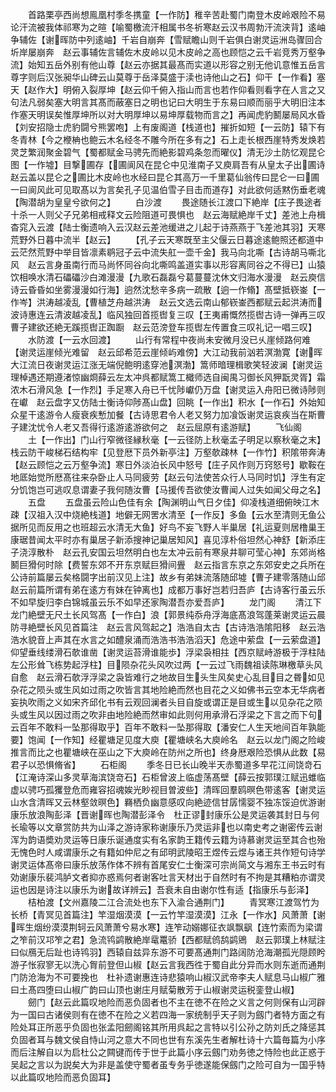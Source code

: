 <!-- { "loadSidebar": true } -->
　　首路栗亭西尚想鳯凰村季冬携童【一作防】稚辛苦赴蜀门南登木皮岭艰险不易论汗流被我体祁寒为之暄【喻蜀檄流汗相属书冬祈寒赵云汉书周勃汗流浃背】逺岫争辅佐【谢晖防中列逺岫】千岩自崩奔【雪赋瞻山则千岩俱白谢灵运洲岛骤回合圻岸屡崩奔　赵云事辅佐言辅佐木皮岭以见木皮岭之高也顾恺之云千岩竞秀万壑争流】始知五岳外别有他山尊【赵云亦据其最髙而实道以形容之别无他讥意惟五岳言尊字则后汉张昶华山碑云山莫尊于岳泽莫盛于渎也诗他山之石】仰干【一作看】塞天【赵作大】明俯入裂厚坤【赵云仰千俯入指山而言也若作仰看则看字在人言之又句法凡弱矣塞大明言其髙而蔽塞日之明也记曰大明生于东易曰顺而丽乎大明旧注本作塞天明误矣惟厚坤所以对大明厚坤以易坤厚载物而言之】再闻虎豹鬭屡局风水昏【刘安招隐士虎豹闘兮熊罢咆】上有废阁道【栈道也】摧折如短【一云防】辕下有冬青林【今之楩柟也鲍云木名经冬不雕今所在多有之】石上走长根西崖特秀发焕若灵芝繁润聚金碧气【蜀都赋金马骋先而絶影碧鸡条忽而曜仪】清无沙土防忆观昆仑图【一作墟】目撃圃存【圃阆风在昆仑中见淮南子又庾肩吾有从皇太子出圃诗　赵云盖以昆仑之圃比木皮岭也水经曰昆仑其高万一千里葛仙翁传曰昆仑一曰圃一曰阆风此可见取髙以为言矣孔子见温伯雪子目击而道存】对此欲何适黙伤垂老魂【陶潜胡为皇皇兮欲何之】
　　白沙渡
　　畏途随长江渡口下絶岸【庄子畏途者十杀一人则父子兄弟相戒释文云险阻道可畏惧也　赵云海赋絶岸千丈】差池上舟楫杳窕入云渡【陆士衡遗响入云汉赵云差池缓进之儿起于诗燕燕于飞差池其羽】天寒荒野外日暮中流半【赵云】
　　【孔子云天寒既至主父偃云日暮途逺鲍照还都道中云茫然荒野中举目皆凛素鹖冠子云中流失舡一壶千金】我马向北嘶【古诗胡马嘶北风　赵云言身虽南行而马尚怀同谷向北嘶鸣盖道实事以形容离同谷之不得已】山猿饮相唤水清石礧礧沙白滩漫漫【九歌石磊磊兮葛蔓蔓沈休文归海水漫漫　赵云庾信诗云昏昏如坐雾漫漫如行海】逈然沈愁辛多病一疏散【逈一作翛】髙壁抵嵚崟【一作岑】洪涛越凌乱【曹植芝舟越洪涛　赵云文选云南山郁嵚崟西都赋云起洪涛而波诗惠连云清波越凌乱】临风独回首揽辔复三叹【王夷甫慨然揽辔古诗一弹再三叹曹子建欲还絶无蹊揽辔正踟蹰　赵云范滂登车揽辔左传置食三叹礼记一唱三叹】
　　水防渡【一云水回渡】
　　山行有常程中夜尚未安微月没已乆崖倾路何难【谢灵运崖倾光难留　赵云邱希范云崖倾屿难傍】大江动我前汹若溟渤寛【谢晖大江流日夜谢灵运江涨无端倪鲍明逺穿池溟渤】篙师暗理楫歌笑轻波澜【谢灵运理棹遇还期遵渚惊幽烱薛云左太冲呉都赋篙工檝师选自闽禺习御长风狎翫灵胥】霜浓木石滑风急【一作烈】手足寒入舟已千忧陟巘仍万盘【谢灵运入舟阳已微诗陟则在巘　赵云盘字又仿陆士衡诗仰陟髙山盘】回眺【一作出】积水【一作石】外始知众星干逺游令人瘦衰疾慙加餐【古诗思君令人老又努力加飡饭谢灵运哀疾当在斯曹子建沈忧令人老又吾得行逺游逺游欲何之　赵云屈原有逺游赋】
　　飞仙阁
　　土【一作出】门山行窄微径縁秋毫【一云径防上秋毫孟子明足以察秋毫之末】栈云防干峻梯石结构牢【见登厯下员外新亭注】万壑欹疎林【一作竹】积隂带奔涛【赵云顾恺之云万壑争流】寒日外淡泊长风中怒号【庄子风作则万窍怒号】歇鞍在地厎始觉所厯髙往来杂卧止人马同疲劳【赵云句法使苦众行人马同时饥】浮生有定分饥饱岂可逃叹息谓妻子我何随汝曹【马援传吾欲使汝曹闻人过失如闻父母之名】
　　五盘
　　五盘虽云险山色佳有余【陶渊明山气日夕佳】仰凌栈道细俯映江木疎【汉祖入汉中烧絶栈道】地僻无网罟水清至【一作反】多鱼【云水至清则无鱼公据所见而反用之也班超云水清无大鱼】好鸟不妄飞野人半巢居【礼运夏则居橹巢王康琚昔闻太平时亦有巢居子新添搜神记巢居知风】喜见淳朴俗坦然心神舒【新添庄子浇淳散朴　赵云孔安国云坦然明白也左太冲云前有寒泉井聊可莹心神】东郊尚格鬭巨猾何时除【费誓东郊不开东京赋巨猾间舋　赵云指言东京之东郊安史之兵所在公诗前篇屡云矣格闘字出前汉见上注】故乡有弟妹流落随邱墟【曹子建零落随山邱　赵云前篇所谓有弟在逺方有妹在钟离也】成都万事好岂若归吾庐【古诗客行虽云乐不如早旋归李白锦城虽云乐不如早还家陶潜吾亦爱吾庐】
　　龙门阁
　　清江下龙门絶壁无尺土长风驾髙【一作白】浪【郭景纯忝舟浮海底髙浪驾蓬莱谢灵运云晨防寻絶壁长风见首篇注　赵云言风驾起之】浩浩自太古【古诗浩浩隂阳移　赵云浩浩水貌音上声其在水言之如醴泉涌而浩浩书浩浩滔天】危途中萦盘【一云萦盘道】仰望垂线缕滑石欹谁凿【谢灵运苔滑谁能歩】浮梁袅相拄【西京赋峙游极于浮柱陆左公形耸飞栋势起浮柱】目陨杂花头风吹过两【一云过飞雨魏祖读陈琳檄草头风自愈　赵云滑石欹浮浮梁之袅皆难行之地故目生头生风矣史心乱目目之昬如见杂花之陨头或生风如过雨之吹皆言其地险絶而然也目花之义如佛书云空本无华病者妄执吹雨之义如宋齐邱化书有云观回澜者头目自旋或谓正是目或生以见杂花之陨头或生风以因过雨之吹非由地险絶而然审如此则何用承滑石浮梁之下言之而下句云百年不敢料一坠那得取乎】百年不敢料一坠那得取【潘安仁人生天地间百年孰能要】饱闻【一作知】经瞿塘足见度大庾【瞿塘峡名大庾岭名　赵云以龙门阁之险峻推言而比之也瞿塘峡在巫山之下大庾岭在防州之所也】终身厯艰险恐惧从此数【易君子以恐惧脩省】
　　石柜阁
　　季冬日已长山晚半天赤蜀道多早花江间饶竒石【江淹诗深山多灵草海滨饶竒石】石柜曾波上临虚荡髙壁【薛云按郭璞江赋迅蜼临虚以骋巧孤玃登危而雍容招魂娭光眇视目曽波些】清晖回羣鸥暝色带逺客【谢灵运山水含清晖又云林壑敛暝色】羇栖负幽意感叹向絶迹信甘孱懦婴不独冻馁迫优游谢康乐放浪陶彭泽【晋谢晖也陶潜彭泽令　杜正谬封康乐公是灵运袭其封日与何长瑜等以文章赏防共为山泽之游诗家称谢康乐乃灵运非也以南史考之谢密传云谢浑为韵语奬劝灵运等日康乐诞通度实有名家韵王籍传云籍为诗慕谢灵运至其合也殆无愧色时人咸谓康乐之有籍如仲尼之有邱明武陵昭王煜传云煜与诸王共作短句诗学谢灵运体髙帝曰康乐放荡作体不辨有首尾安仁士衡深可宗尚简文与湘东王书云时有効谢康乐裴鸿胪文者抑亦惑焉何者谢客吐言天材出于自然时有不拘是其糟粕亦谓灵运也因是诗注以康乐为谢故详辨云】吾衰未自由谢尔性有适【指康乐与彭泽】
　　桔柏渡【文州嘉陵二江合流处也东下入渝合通荆门】
　　青冥寒江渡驾竹为长桥【青冥见首篇注】竿湿烟漠漠【一云竹竿湿漠漠】江永【一作水】风萧萧【谢晖生烟纷漠漠荆轲云风萧萧兮易水寒】连笮动嫋娜征衣飒飘飖【连竹索而为梁谓之笮前汉邛笮之君】急流鸨鹢散絶岸鼋鼍骄【西都赋鸧鸹鹢鶂　赵云郭璞上林赋注曰似鴈无后趾也诗鸨羽】西辕自兹异东游不可要髙通荆门路阔防沧海潮孤光隠顾盻游子怅寂寥无以洗心胷前登但山椒【赵云言我西徃于蜀自此分异而水则东逝而通荆门防沧海为不可要挽也　杜补遗谢惠连诗悲猿响山椒汉武帝李夫人赋息马山椒广雅曰土髙四堕曰山椒广韵曰山顶也谢庄月赋菊散芳于山椒谢灵运税銮登山椒】
　　劒门【赵云此篇叹地险而恶负固者也不主在徳不在险之义言之何则保有山河辟为一国曰古诸侯则有在徳不在险之义若四海一家统制乎天子则为劔门者特方面之有险处耳正所恶乎负固也张孟阳劒阁铭其所用呉起之言特以引公孙之防刘氏之降惩其负固者耳与魏文侯自恃山河之意大不同也世有东溪先生者解杜诗十六篇毎篇为小序而后注解自以为启杜公之闗键而传于世于此篇小序云劔门劝务徳之恃险也此正惑于吴起之言以为説矣大为非是盖使守蜀者虽专务乎徳遂能保劔门之险可自为一国乎特以此篇叹地险而恶负固耳】
